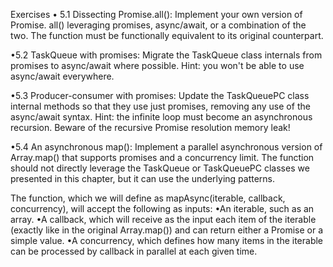 Exercises
•
5.1 Dissecting Promise.all(): Implement your own version of Promise.
all() leveraging promises, async/await, or a combination of the two.
The function must be functionally equivalent to its original counterpart.

•5.2 TaskQueue with promises: Migrate the TaskQueue class internals from
promises to async/await where possible. Hint: you won't be able to use
async/await everywhere.

•5.3 Producer-consumer with promises: Update the TaskQueuePC class
internal methods so that they use just promises, removing any use of the
async/await syntax. Hint: the infinite loop must become an asynchronous
recursion. Beware of the recursive Promise resolution memory leak!

•5.4 An asynchronous map(): Implement a parallel asynchronous version
of Array.map() that supports promises and a concurrency limit. The
function should not directly leverage the TaskQueue or TaskQueuePC
classes we presented in this chapter, but it can use the underlying patterns.

The function, which we will define as mapAsync(iterable, callback,
concurrency), will accept the following as inputs:
•An iterable, such as an array.
•A callback, which will receive as the input each item of the iterable
(exactly like in the original Array.map()) and can return either
a Promise or a simple value.
•A concurrency, which defines how many items in the iterable can
be processed by callback in parallel at each given time.